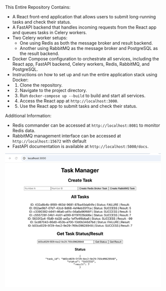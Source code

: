 This Entire Repository Contains:
- A React front-end application that allows users to submit long-running tasks and check their status.
- A FastAPI backend that handles incoming requests from the React app and queues tasks in Celery workers.
- Two Celery worker setups:
  - One using Redis as both the message broker and result backend.
  - Another using RabbitMQ as the message broker and PostgreSQL as the result backend.
- Docker Compose configuration to orchestrate all services, including the React app, FastAPI backend, Celery workers, Redis, RabbitMQ, and PostgreSQL.
- Instructions on how to set up and run the entire application stack using Docker:
- 1. Clone the repository.
- 2. Navigate to the project directory.
- 3. Run `docker-compose up --build` to build and start all services.
- 4. Access the React app at `http://localhost:3000`.
- 5. Use the React app to submit tasks and check their status.


Additional Information:
- Redis commander can be accessed at `http://localhost:8081` to monitor Redis data.
- RabbitMQ management interface can be accessed at `http://localhost:15672` with default
- FastAPI documentation is available at `http://localhost:5000/docs`.


![img.png](img.png)